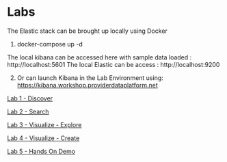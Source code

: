 # Labs

The Elastic stack can be brought up locally using Docker

1. docker-compose up -d

The local kibana can be accessed here with sample data loaded :  http://localhost:5601
The local Elastic can be access : http://localhost:9200

2.  Or can launch Kibana in the Lab Environment using: https://kibana.workshop.providerdataplatform.net

[Lab 1 - Discover](https://github.com/p360-workshop/DevDays-2020/blob/master/Elasticsearch/labs/01-lab)

[Lab 2 - Search](https://github.com/p360-workshop/DevDays-2020/blob/master/Elasticsearch/labs/02-lab)

[Lab 3 - Visualize - Explore](https://github.com/p360-workshop/DevDays-2020/blob/master/Elasticsearch/labs/03-lab)

[Lab 4 - Visualize - Create](https://github.com/p360-workshop/DevDays-2020/blob/master/Elasticsearch/labs/04-lab)

[Lab 5 - Hands On Demo](https://github.com/p360-workshop/DevDays-2020/blob/master/Elasticsearch/labs/05-lab)







